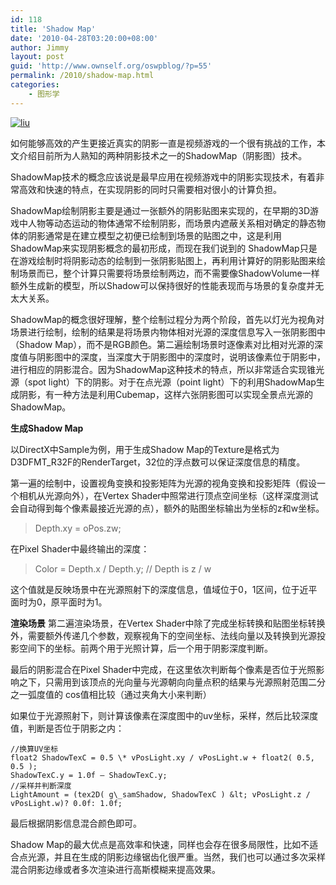 ```yaml
---
id: 118
title: 'Shadow Map'
date: '2010-04-28T03:20:00+08:00'
author: Jimmy
layout: post
guid: 'http://www.ownself.org/oswpblog/?p=55'
permalink: /2010/shadow-map.html
categories:
    - 图形学
---
```


[![liu](/wp-content/uploads/2010/04/shadowmap_thumb.jpg "liu")](/wp-content/uploads/2010/04/shadowmap.jpg)

如何能够高效的产生更接近真实的阴影一直是视频游戏的一个很有挑战的工作，本文介绍目前所为人熟知的两种阴影技术之一的ShadowMap（阴影图）技术。

ShadowMap技术的概念应该说是最早应用在视频游戏中的阴影实现技术，有着非常高效和快速的特点，在实现阴影的同时只需要相对很小的计算负担。

ShadowMap绘制阴影主要是通过一张额外的阴影贴图来实现的，在早期的3D游戏中人物等动态运动的物体通常不绘制阴影，而场景内遮蔽关系相对确定的静态物体的阴影通常是在建立模型之初便已绘制到场景的贴图之中，这是利用ShadowMap来实现阴影概念的最初形成，而现在我们说到的 ShadowMap只是在游戏绘制时将阴影动态的绘制到一张阴影贴图上，再利用计算好的阴影贴图来绘制场景而已，整个计算只需要将场景绘制两边，而不需要像ShadowVolume一样额外生成新的模型，所以Shadow可以保持很好的性能表现而与场景的复杂度并无太大关系。

ShadowMap的概念很好理解，整个绘制过程分为两个阶段，首先以灯光为视角对场景进行绘制，绘制的结果是将场景内物体相对光源的深度信息写入一张阴影图中（Shadow Map），而不是RGB颜色。第二遍绘制场景时逐像素对比相对光源的深度值与阴影图中的深度，当深度大于阴影图中的深度时，说明该像素位于阴影中，进行相应的阴影混合。因为ShadowMap这种技术的特点，所以非常适合实现锥光源（spot light）下的阴影。对于在点光源（point light）下的利用ShadowMap生成阴影，有一种方法是利用Cubemap，这样六张阴影图可以实现全景点光源的ShadowMap。

**生成Shadow Map**

以DirectX中Sample为例，用于生成Shadow Map的Texture是格式为D3DFMT\_R32F的RenderTarget，32位的浮点数可以保证深度信息的精度。

第一遍的绘制中，设置视角变换和投影矩阵为光源的视角变换和投影矩阵（假设一个相机从光源向外），在Vertex Shader中照常进行顶点空间坐标（这样深度测试会自动得到每个像素最接近光源的点），额外的贴图坐标输出为坐标的z和w坐标。

> Depth.xy = oPos.zw;

在Pixel Shader中最终输出的深度：

> Color = Depth.x / Depth.y; // Depth is z / w

这个值就是反映场景中在光源照射下的深度信息，值域位于0，1区间，位于近平面时为0，原平面时为1。

**渲染场景**  第二遍渲染场景，在Vertex Shader中除了完成坐标转换和贴图坐标转换外，需要额外传递几个参数，观察视角下的空间坐标、法线向量以及转换到光源投影空间下的坐标。前两个用于光照计算，后一个用于阴影深度判断。

最后的阴影混合在Pixel Shader中完成，在这里依次判断每个像素是否位于光照影响之下，只需用到该顶点的光向量与光源朝向向量点积的结果与光源照射范围二分之一弧度值的 cos值相比较（通过夹角大小来判断）

如果位于光源照射下，则计算该像素在深度图中的uv坐标，采样，然后比较深度值，判断是否位于阴影之内：

```
//换算UV坐标
float2 ShadowTexC = 0.5 \* vPosLight.xy / vPosLight.w + float2( 0.5, 0.5 );
ShadowTexC.y = 1.0f – ShadowTexC.y;
//采样并判断深度
LightAmount = (tex2D( g\_samShadow, ShadowTexC ) &lt; vPosLight.z / vPosLight.w)? 0.0f: 1.0f;
```

最后根据阴影信息混合颜色即可。

Shadow Map的最大优点是高效率和快速，同样也会存在很多局限性，比如不适合点光源，并且在生成的阴影边缘锯齿化很严重。当然，我们也可以通过多次采样混合阴影边缘或者多次渲染进行高斯模糊来提高效果。